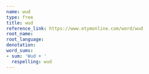 ```yaml
---
name: wud
type: free
title: wud
reference_link: https://www.etymonline.com/word/wud
root_name: 
root_language: 
denotation: 
word_sums:
- sum: 'Wud + '
  respelling: wud
---
```

